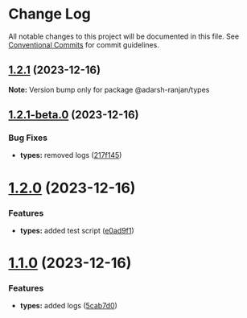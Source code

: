 # Change Log

All notable changes to this project will be documented in this file.
See [Conventional Commits](https://conventionalcommits.org) for commit guidelines.

## [1.2.1](https://github.com/adarsh-ranjan/monorepo/compare/@adarsh-ranjan/types@1.2.1-beta.0...@adarsh-ranjan/types@1.2.1) (2023-12-16)

**Note:** Version bump only for package @adarsh-ranjan/types





## [1.2.1-beta.0](https://github.com/adarsh-ranjan/monorepo/compare/@adarsh-ranjan/types@1.2.0...@adarsh-ranjan/types@1.2.1-beta.0) (2023-12-16)


### Bug Fixes

* **types:** removed logs ([217f145](https://github.com/adarsh-ranjan/monorepo/commit/217f145591647b26a60878abe0ee741c2e841733))





# [1.2.0](https://github.com/adarsh-ranjan/monorepo/compare/@adarsh-ranjan/types@1.1.0...@adarsh-ranjan/types@1.2.0) (2023-12-16)


### Features

* **types:** added test script ([e0ad9f1](https://github.com/adarsh-ranjan/monorepo/commit/e0ad9f166580ebdc99ce8592ee326286ae08ede6))





# [1.1.0](https://github.com/adarsh-ranjan/monorepo/compare/@adarsh-ranjan/types@1.0.1...@adarsh-ranjan/types@1.1.0) (2023-12-16)


### Features

* **types:** added logs ([5cab7d0](https://github.com/adarsh-ranjan/monorepo/commit/5cab7d0c4b7ed931612705c3237f411579ded52c))
